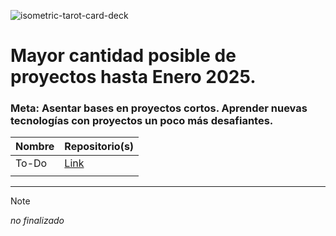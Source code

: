 ![isometric-tarot-card-deck](https://github.com/user-attachments/assets/6d9b2646-7805-404d-9d8c-9987b8ff68f9)

# Mayor cantidad posible de proyectos hasta Enero 2025.

### Meta: Asentar bases en proyectos cortos. Aprender nuevas tecnologías con proyectos un poco más desafiantes.

| **Nombre**   | **Repositorio(s)**                                                    |
| ------------ | --------------------------------------------------------------------- |
| To-Do     | [Link](https://github.com/)     |
|       |   |

---
> [!NOTE]
> *no finalizado*
